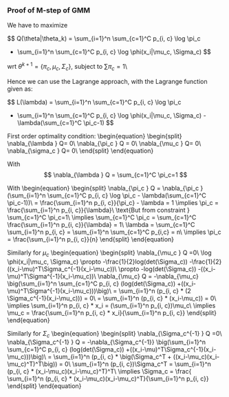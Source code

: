 ### Proof of M-step of GMM

We have to maximize

$$
Q(\theta|\theta_k) = \sum_{i=1}^n \sum_{c=1}^C p_{i, c} \log \pi_c
+ \sum_{i=1}^n \sum_{c=1}^C p_{i, c} \log \phi(x_i|\mu_c, \Sigma_c)
$$


wrt $\theta^{k+1}=\{\pi_c,\mu_c, \Sigma_c\}$, subject to $\sum \pi_c = 1$\\

Hence we can use the Lagrange approach, with the Lagrange function given as:

$$
L(\lambda) = \sum_{i=1}^n \sum_{c=1}^C p_{i, c} \log \pi_c
+ \sum_{i=1}^n \sum_{c=1}^C p_{i, c} \log \phi(x_i|\mu_c, \Sigma_c) - \lambda(\sum_{c=1}^C \pi_c-1)
$$

First order optimality condition:
\begin{equation}
\begin{split}
\nabla_{\lambda } Q= 0\\
\nabla_{\pi_c } Q = 0\\
\nabla_{\mu_c } Q= 0\\
\nabla_{\sigma_c } Q= 0\\
\end{split}
\end{equation}

With 
$$
\nabla_{\lambda } Q = \sum_{c=1}^C \pi_c=1
$$

With 
\begin{equation}
\begin{split}
\nabla_{\pi_c } Q = \nabla_{\pi_c } (\sum_{i=1}^n \sum_{c=1}^C p_{i, c} \log \pi_c - \lambda(\sum_{c=1}^C \pi_c-1))\\
= \frac{\sum_{i=1}^n p_{i, c}}{\pi_c} - \lambda = 1
\implies \pi_c = \frac{\sum_{i=1}^n p_{i, c}}{\lambda}\\
\text{But from constraint } \sum_{c=1}^C \pi_c=1\\
\implies \sum_{c=1}^C \pi_c = \sum_{c=1}^C \frac{\sum_{i=1}^n p_{i, c}}{\lambda} = 1\\
\lambda = \sum_{c=1}^C \sum_{i=1}^n p_{i, c} = \sum_{i=1}^n \sum_{c=1}^C p_{i,c} = n\\
\implies \pi_c = \frac{\sum_{i=1}^n p_{i, c}}{n}
\end{split}
\end{equation}

Similarly for $\mu_c$
\begin{equation}
\begin{split}
\nabla_{\mu_c } Q =0\\
\log \phi(x_i|\mu_c, \Sigma_c) \propto -\frac{1}{2}log(det(\Sigma_c)) -\frac{1}{2} ((x_i-\mu)^T\Sigma_c^{-1}(x_i-\mu_c))\\
\propto -log(det(\Sigma_c)) -((x_i-\mu)^T\Sigma^{-1}(x_i-\mu_c))\\
\nabla_{\mu_c} Q = -\nabla_{\mu_c} \big(\sum_{i=1}^n \sum_{c=1}^C p_{i, c} (log(det(\Sigma_c)) +((x_i-\mu)^T\Sigma^{-1}(x_i-\mu_c)))\big)\\
= \sum_{i=1}^n (p_{i, c} * (2 \Sigma_c^{-1}(x_i-\mu_c))) = 0\\
= \sum_{i=1}^n (p_{i, c} * (x_i-\mu_c)) = 0\\
\implies \sum_{i=1}^n p_{i, c} * x_i = (\sum_{i=1}^n p_{i, c})\mu_c\\
\implies \mu_c = \frac{\sum_{i=1}^n p_{i, c} * x_i}{\sum_{i=1}^n p_{i, c}}
\end{split}
\end{equation}

Similarly for $\Sigma_c$
\begin{equation}
\begin{split}
\nabla_{\Sigma_c^{-1} } Q =0\\
\nabla_{\Sigma_c^{-1} } Q = -\nabla_{\Sigma_c^{-1}} \big(\sum_{i=1}^n \sum_{c=1}^C p_{i, c} (log(det(\Sigma_c)) +((x_i-\mu)^T\Sigma_c^{-1}(x_i-\mu_c)))\big)\\
= \sum_{i=1}^n (p_{i, c} * \big(\Sigma_c^T + ((x_i-\mu_c)(x_i-\mu_c)^T)^T\big)) = 0\\
\sum_{i=1}^n (p_{i, c})\Sigma_c^T = \sum_{i=1}^n (p_{i, c} * (x_i-\mu_c)(x_i-\mu_c)^T)^T\\
\implies \Sigma_c = \frac{ \sum_{i=1}^n (p_{i, c} * (x_i-\mu_c)(x_i-\mu_c)^T}{\sum_{i=1}^n p_{i, c}}
\end{split}
\end{equation}
